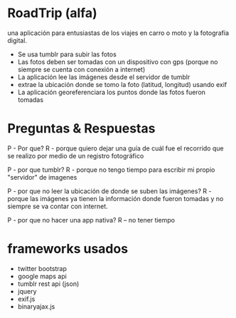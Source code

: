 RoadTrip (alfa)
========

una aplicación para entusiastas de los viajes en carro o moto y la fotografía digital.

* Se usa tumblr para subir las fotos 
* Las fotos deben ser tomadas con un dispositivo con gps (porque no siempre se cuenta con conexión a internet)
* La aplicación lee las imágenes desde el servidor de tumblr 
* extrae la ubicación donde se tomo la foto (latitud, longitud) usando exif
* La aplicación georeferenciara los puntos donde las fotos fueron tomadas


Preguntas & Respuestas
========

P - Por que?
R - porque quiero dejar una guía de cuál fue el recorrido que se realizo por medio de un registro fotográfico

P - por que tumblr?
R - porque no tengo tiempo para escribir mi propio "servidor" de imagenes

P - por que no leer la ubicación de donde se suben las imágenes?
R - porque las imágenes ya tienen la información donde fueron tomadas y no siempre se va contar con internet.

P - por que no hacer una app nativa?
R – no tener tiempo


frameworks usados
========
* twitter bootstrap
* google maps api
* tumblr rest api (json)
* jquery
* exif.js
* binaryajax.js
